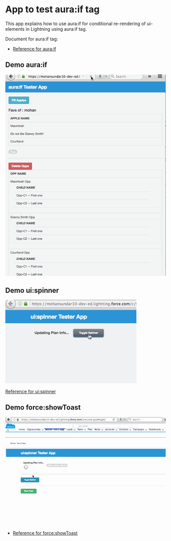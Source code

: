 

# App to test aura:if tag


This app explains how to use aura:if for conditional re-rendering of ui-elements in Lightning using aura:if tag.


Document for aura:if tag:


* [ Reference for aura:if](https://developer.salesforce.com/docs/atlas.en-us.lightning.meta/lightning/aura_compref_aura_if.htm)




## Demo aura:if

![alt tag](https://github.com/mohan-chinnappan-n/aura-if-test/blob/master/demos/aura-if-tester.gif)


## Demo ui:spinner

![alt tag](https://github.com/mohan-chinnappan-n/aura-if-test/blob/master/ui-spinner/demos/ui-spinner-tester-2.gif)

[ Reference for ui:spinner](https://developer.salesforce.com/docs/atlas.en-us.lightning.meta/lightning/aura_compref_ui_spinner.htm)


## Demo force:showToast


![alt tag](https://github.com/mohan-chinnappan-n/aura-if-test/blob/master/ui-spinner/demos/toast-tester-1.gif)

* [ Reference for force:showToast](https://developer.salesforce.com/docs/atlas.en-us.lightning.meta/lightning/ref_force_showToast.htm)
